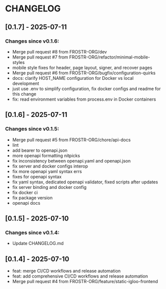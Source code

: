 # CHANGELOG

## [0.1.7] - 2025-07-11
### Changes since v0.1.6:
- Merge pull request #8 from FROSTR-ORG/dev
- Merge pull request #7 from FROSTR-ORG/refactor/minimal-mobile-styles
- mobile style fixes for header, page layout, signer, and recover pages
- Merge pull request #6 from FROSTR-ORG/bugfix/configuration-quirks
- docs: clarify HOST_NAME configuration for Docker vs local development
- just use .env to simplify configuration, fix docker configs and readme for this change
- fix: read environment variables from process.env in Docker containers

## [0.1.6] - 2025-07-11
### Changes since v0.1.5:
- Merge pull request #5 from FROSTR-ORG/chore/api-docs
- lint
- add bearer to openapi.json
- more openapi formatting nitpicks
- fix inconsistency between openapi.yaml and openapi.json
- fix server and docker configs interop
- fix more openapi yaml syntax errs
- fixes for openapi syntax
- fix yaml syntax, dedicated openapi validator, fixed scripts after updates
- fix server binding and docker config
- fix docker ci
- fix package version
- openapi docs

## [0.1.5] - 2025-07-10
### Changes since v0.1.4:
- Update CHANGELOG.md

## [0.1.4] - 2025-07-10
- feat: merge CI/CD workflows and release automation
- feat: add comprehensive CI/CD workflows and release automation
- Merge pull request #4 from FROSTR-ORG/feature/static-igloo-frontend
